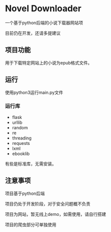 # Novel Downloader
一个基于python后端的小说下载器网站项

目前仍在开发，还请多提建议
## 项目功能
用于下载特定网站上的小说为epub格式文件。
## 运行
使用python3运行main.py文件
### 运行库
 - flask
 - urllib
 - random
 - re
 - threading
 - requests
 - lxml
 - ebooklib

有些是标准库，无需安装。
## 注意事项
项目基于python后端

项目仍处于开发阶段，对于安全问题概不负责

项目为网站，暂无线上demo，如需使用，请自行搭建

项目的爬虫部分可单独使用
